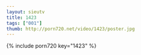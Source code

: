 ```yaml
--- 
layout: sieutv
title: 1423
tags: ["001"]
thumb: http://porn720.net/video/1423/poster.jpg
---
```

{% include porn720 key="1423" %} 
